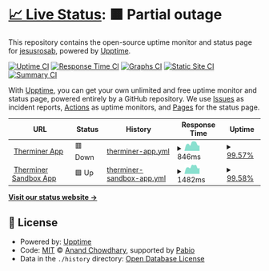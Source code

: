 # [📈 Live Status](https://jesusrosab.github.io/TherminerStatus): <!--live status--> **🟧 Partial outage**

This repository contains the open-source uptime monitor and status page for [jesusrosab](https://jesusrosab.github.io/TherminerStatus), powered by [Upptime](https://github.com/upptime/upptime).

[![Uptime CI](https://github.com/jesusrosab/TherminerStatus/workflows/Uptime%20CI/badge.svg)](https://github.com/jesusrosab/TherminerStatus/actions?query=workflow%3A%22Uptime+CI%22)
[![Response Time CI](https://github.com/jesusrosab/TherminerStatus/workflows/Response%20Time%20CI/badge.svg)](https://github.com/jesusrosab/TherminerStatus/actions?query=workflow%3A%22Response+Time+CI%22)
[![Graphs CI](https://github.com/jesusrosab/TherminerStatus/workflows/Graphs%20CI/badge.svg)](https://github.com/jesusrosab/TherminerStatus/actions?query=workflow%3A%22Graphs+CI%22)
[![Static Site CI](https://github.com/jesusrosab/TherminerStatus/workflows/Static%20Site%20CI/badge.svg)](https://github.com/jesusrosab/TherminerStatus/actions?query=workflow%3A%22Static+Site+CI%22)
[![Summary CI](https://github.com/jesusrosab/TherminerStatus/workflows/Summary%20CI/badge.svg)](https://github.com/jesusrosab/TherminerStatus/actions?query=workflow%3A%22Summary+CI%22)

With [Upptime](https://upptime.js.org), you can get your own unlimited and free uptime monitor and status page, powered entirely by a GitHub repository. We use [Issues](https://github.com/jesusrosab/TherminerStatus/issues) as incident reports, [Actions](https://github.com/jesusrosab/TherminerStatus/actions) as uptime monitors, and [Pages](https://jesusrosab.github.io/TherminerStatus) for the status page.

<!--start: status pages-->
<!-- This summary is generated by Upptime (https://github.com/upptime/upptime) -->
<!-- Do not edit this manually, your changes will be overwritten -->
<!-- prettier-ignore -->
| URL | Status | History | Response Time | Uptime |
| --- | ------ | ------- | ------------- | ------ |
| <img alt="" src="https://icons.duckduckgo.com/ip3/app.therminer.com.ico" height="13"> [Therminer App](https://app.therminer.com/) | 🟥 Down | [therminer-app.yml](https://github.com/JesusRosaB/TherminerStatus/commits/HEAD/history/therminer-app.yml) | <details><summary><img alt="Response time graph" src="./graphs/therminer-app/response-time-week.png" height="20"> 846ms</summary><br><a href="https://jesusrosab.github.io/TherminerStatus/history/therminer-app"><img alt="Response time 768" src="https://img.shields.io/endpoint?url=https%3A%2F%2Fraw.githubusercontent.com%2FJesusRosaB%2FTherminerStatus%2FHEAD%2Fapi%2Ftherminer-app%2Fresponse-time.json"></a><br><a href="https://jesusrosab.github.io/TherminerStatus/history/therminer-app"><img alt="24-hour response time 622" src="https://img.shields.io/endpoint?url=https%3A%2F%2Fraw.githubusercontent.com%2FJesusRosaB%2FTherminerStatus%2FHEAD%2Fapi%2Ftherminer-app%2Fresponse-time-day.json"></a><br><a href="https://jesusrosab.github.io/TherminerStatus/history/therminer-app"><img alt="7-day response time 846" src="https://img.shields.io/endpoint?url=https%3A%2F%2Fraw.githubusercontent.com%2FJesusRosaB%2FTherminerStatus%2FHEAD%2Fapi%2Ftherminer-app%2Fresponse-time-week.json"></a><br><a href="https://jesusrosab.github.io/TherminerStatus/history/therminer-app"><img alt="30-day response time 916" src="https://img.shields.io/endpoint?url=https%3A%2F%2Fraw.githubusercontent.com%2FJesusRosaB%2FTherminerStatus%2FHEAD%2Fapi%2Ftherminer-app%2Fresponse-time-month.json"></a><br><a href="https://jesusrosab.github.io/TherminerStatus/history/therminer-app"><img alt="1-year response time 768" src="https://img.shields.io/endpoint?url=https%3A%2F%2Fraw.githubusercontent.com%2FJesusRosaB%2FTherminerStatus%2FHEAD%2Fapi%2Ftherminer-app%2Fresponse-time-year.json"></a></details> | <details><summary><a href="https://jesusrosab.github.io/TherminerStatus/history/therminer-app">99.57%</a></summary><a href="https://jesusrosab.github.io/TherminerStatus/history/therminer-app"><img alt="All-time uptime 99.57%" src="https://img.shields.io/endpoint?url=https%3A%2F%2Fraw.githubusercontent.com%2FJesusRosaB%2FTherminerStatus%2FHEAD%2Fapi%2Ftherminer-app%2Fuptime.json"></a><br><a href="https://jesusrosab.github.io/TherminerStatus/history/therminer-app"><img alt="24-hour uptime 99.11%" src="https://img.shields.io/endpoint?url=https%3A%2F%2Fraw.githubusercontent.com%2FJesusRosaB%2FTherminerStatus%2FHEAD%2Fapi%2Ftherminer-app%2Fuptime-day.json"></a><br><a href="https://jesusrosab.github.io/TherminerStatus/history/therminer-app"><img alt="7-day uptime 99.57%" src="https://img.shields.io/endpoint?url=https%3A%2F%2Fraw.githubusercontent.com%2FJesusRosaB%2FTherminerStatus%2FHEAD%2Fapi%2Ftherminer-app%2Fuptime-week.json"></a><br><a href="https://jesusrosab.github.io/TherminerStatus/history/therminer-app"><img alt="30-day uptime 99.62%" src="https://img.shields.io/endpoint?url=https%3A%2F%2Fraw.githubusercontent.com%2FJesusRosaB%2FTherminerStatus%2FHEAD%2Fapi%2Ftherminer-app%2Fuptime-month.json"></a><br><a href="https://jesusrosab.github.io/TherminerStatus/history/therminer-app"><img alt="1-year uptime 99.57%" src="https://img.shields.io/endpoint?url=https%3A%2F%2Fraw.githubusercontent.com%2FJesusRosaB%2FTherminerStatus%2FHEAD%2Fapi%2Ftherminer-app%2Fuptime-year.json"></a></details>
| <img alt="" src="https://icons.duckduckgo.com/ip3/appsandbox.therminer.com.ico" height="13"> [Therminer Sandbox App](https://appsandbox.therminer.com/) | 🟩 Up | [therminer-sandbox-app.yml](https://github.com/JesusRosaB/TherminerStatus/commits/HEAD/history/therminer-sandbox-app.yml) | <details><summary><img alt="Response time graph" src="./graphs/therminer-sandbox-app/response-time-week.png" height="20"> 1482ms</summary><br><a href="https://jesusrosab.github.io/TherminerStatus/history/therminer-sandbox-app"><img alt="Response time 825" src="https://img.shields.io/endpoint?url=https%3A%2F%2Fraw.githubusercontent.com%2FJesusRosaB%2FTherminerStatus%2FHEAD%2Fapi%2Ftherminer-sandbox-app%2Fresponse-time.json"></a><br><a href="https://jesusrosab.github.io/TherminerStatus/history/therminer-sandbox-app"><img alt="24-hour response time 3699" src="https://img.shields.io/endpoint?url=https%3A%2F%2Fraw.githubusercontent.com%2FJesusRosaB%2FTherminerStatus%2FHEAD%2Fapi%2Ftherminer-sandbox-app%2Fresponse-time-day.json"></a><br><a href="https://jesusrosab.github.io/TherminerStatus/history/therminer-sandbox-app"><img alt="7-day response time 1482" src="https://img.shields.io/endpoint?url=https%3A%2F%2Fraw.githubusercontent.com%2FJesusRosaB%2FTherminerStatus%2FHEAD%2Fapi%2Ftherminer-sandbox-app%2Fresponse-time-week.json"></a><br><a href="https://jesusrosab.github.io/TherminerStatus/history/therminer-sandbox-app"><img alt="30-day response time 1174" src="https://img.shields.io/endpoint?url=https%3A%2F%2Fraw.githubusercontent.com%2FJesusRosaB%2FTherminerStatus%2FHEAD%2Fapi%2Ftherminer-sandbox-app%2Fresponse-time-month.json"></a><br><a href="https://jesusrosab.github.io/TherminerStatus/history/therminer-sandbox-app"><img alt="1-year response time 825" src="https://img.shields.io/endpoint?url=https%3A%2F%2Fraw.githubusercontent.com%2FJesusRosaB%2FTherminerStatus%2FHEAD%2Fapi%2Ftherminer-sandbox-app%2Fresponse-time-year.json"></a></details> | <details><summary><a href="https://jesusrosab.github.io/TherminerStatus/history/therminer-sandbox-app">99.58%</a></summary><a href="https://jesusrosab.github.io/TherminerStatus/history/therminer-sandbox-app"><img alt="All-time uptime 99.79%" src="https://img.shields.io/endpoint?url=https%3A%2F%2Fraw.githubusercontent.com%2FJesusRosaB%2FTherminerStatus%2FHEAD%2Fapi%2Ftherminer-sandbox-app%2Fuptime.json"></a><br><a href="https://jesusrosab.github.io/TherminerStatus/history/therminer-sandbox-app"><img alt="24-hour uptime 99.15%" src="https://img.shields.io/endpoint?url=https%3A%2F%2Fraw.githubusercontent.com%2FJesusRosaB%2FTherminerStatus%2FHEAD%2Fapi%2Ftherminer-sandbox-app%2Fuptime-day.json"></a><br><a href="https://jesusrosab.github.io/TherminerStatus/history/therminer-sandbox-app"><img alt="7-day uptime 99.58%" src="https://img.shields.io/endpoint?url=https%3A%2F%2Fraw.githubusercontent.com%2FJesusRosaB%2FTherminerStatus%2FHEAD%2Fapi%2Ftherminer-sandbox-app%2Fuptime-week.json"></a><br><a href="https://jesusrosab.github.io/TherminerStatus/history/therminer-sandbox-app"><img alt="30-day uptime 99.81%" src="https://img.shields.io/endpoint?url=https%3A%2F%2Fraw.githubusercontent.com%2FJesusRosaB%2FTherminerStatus%2FHEAD%2Fapi%2Ftherminer-sandbox-app%2Fuptime-month.json"></a><br><a href="https://jesusrosab.github.io/TherminerStatus/history/therminer-sandbox-app"><img alt="1-year uptime 99.79%" src="https://img.shields.io/endpoint?url=https%3A%2F%2Fraw.githubusercontent.com%2FJesusRosaB%2FTherminerStatus%2FHEAD%2Fapi%2Ftherminer-sandbox-app%2Fuptime-year.json"></a></details>

<!--end: status pages-->

[**Visit our status website →**](https://jesusrosab.github.io/TherminerStatus)

## 📄 License

- Powered by: [Upptime](https://github.com/upptime/upptime)
- Code: [MIT](./LICENSE) © [Anand Chowdhary](https://anandchowdhary.com), supported by [Pabio](https://pabio.com)
- Data in the `./history` directory: [Open Database License](https://opendatacommons.org/licenses/odbl/1-0/)
